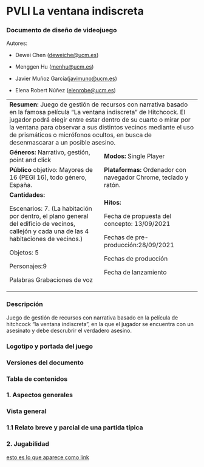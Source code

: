 # PVLI La ventana indiscreta

### Documento de diseño de videojuego

Autores:

* Dewei Chen (deweiche@ucm.es) 

* Menggen Hu (menhu@ucm.es) 

* Javier Muñoz García(javimuno@ucm.es)

* Elena Robert Núñez (elenrobe@ucm.es)

<table>
<tr>
    <td colspan = "2"> <b>Resumen:</b> Juego de gestión de recursos con narrativa basado en la famosa película “La ventana indiscreta” de  Hitchcock. El jugador podrá elegir entre estar dentro de su cuarto o mirar por la ventana para observar a sus distintos vecinos mediante el uso de prismáticos o micrófonos ocultos, en busca de desenmascarar a un posible asesino. </td>
        
    
</tr>
<tr>
    <td> <b>Géneros:</b> Narrativo, gestión, point and click </td>
    <td> <b>Modos:</b> Single Player </td>
        
    
</tr>
<tr>
    <td> <b>Público</b> objetivo: 
        Mayores de 16 (PEGI 16), todo género, España.
 </td>
    <td> <b>Plataformas:</b> Ordenador con navegador Chrome, teclado y ratón. </td>
        
    
</tr>
<tr>
    <td> <b>Cantidades:</b>

Escenarios: 7. (La habitación por dentro, el plano general del edificio de vecinos, callejón y cada una de las 4 habitaciones de vecinos.)

Objetos: 5

Personajes:9

Palabras
Grabaciones de voz

 </td>
    <td> <b>Hitos:</b>

Fecha de propuesta del concepto: 13/09/2021

Fechas de pre-producción:28/09/2021

Fechas de producción

Fecha de lanzamiento
 </td>
        
    
</tr>

</table>


### Descripción
Juego de gestión de recursos con narrativa basado en la película de hitchcock “la ventana indiscreta”, en la que el jugador se encuentra con un asesinato y debe descrubrir el verdadero asesino.

### Logotipo y portada del juego

### Versiones del documento

### Tabla de contenidos

### 1. Aspectos generales

### Vista general

### 1.1 Relato breve y parcial de una partida típica 

### 2. Jugabilidad



[esto es lo que aparece como link](https://www.google.com "Image Tutorial")


